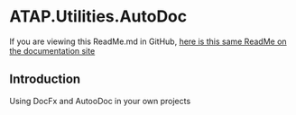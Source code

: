 # ATAP.Utilities.AutoDoc
If you are viewing this ReadMe.md in GitHub, [here is this same ReadMe on the documentation site]()
## Introduction
Using DocFx and AutooDoc in your own  projects